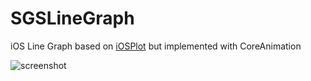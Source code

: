 SGSLineGraph
============

iOS Line Graph based on [iOSPlot](https://github.com/honcheng/iOSPlot) but implemented with CoreAnimation

![screenshot](https://dl.dropbox.com/u/2836123/sgslinegraph_screenshot.png)

